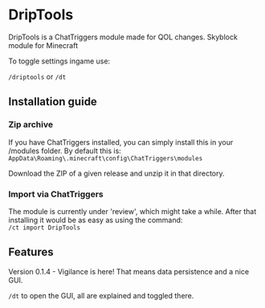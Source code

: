 # DripTools 

DripTools is a ChatTriggers module made for QOL changes. Skyblock module for Minecraft

To toggle settings ingame use:

`/driptools` or `/dt`


## Installation guide
### Zip archive
If you have ChatTriggers installed, you can simply install this in your /modules folder. By default this is: <br>
`AppData\Roaming\.minecraft\config\ChatTriggers\modules`

Download the ZIP of a given release and unzip it in that directory. 

### Import via ChatTriggers
The module is currently under 'review', which might take a while. After that installing it would be as easy as using the command: <br>
`/ct import DripTools`

## Features

Version 0.1.4 - Vigilance is here! That means data persistence and a nice GUI.

`/dt` to open the GUI, all are explained and toggled there.

